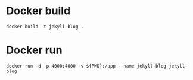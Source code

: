 # Docker build
```
docker build -t jekyll-blog .
```

# Docker run
```
docker run -d -p 4000:4000 -v ${PWD}:/app --name jekyll-blog jekyll-blog
```